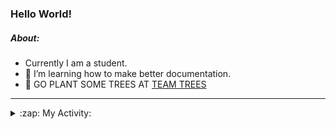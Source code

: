 ### Hello World!

##### About:
- Currently I am a student.
- 🌱 I’m learning how to make better documentation.
- 🌱 GO PLANT SOME TREES AT [TEAM TREES](https://teamtrees.org/)

---
<details>
  <summary>:zap: My Activity:</summary>
  
<!--START_SECTION:waka-->
![Code Time](http://img.shields.io/badge/Code%20Time-1%2C194%20hrs%2026%20mins-blue)

**I'm a Night 🦉** 

```text
🌞 Morning                1881 commits        ██░░░░░░░░░░░░░░░░░░░░░░░   09.98 % 
🌆 Daytime                6434 commits        █████████░░░░░░░░░░░░░░░░   34.14 % 
🌃 Evening                5427 commits        ███████░░░░░░░░░░░░░░░░░░   28.80 % 
🌙 Night                  5102 commits        ███████░░░░░░░░░░░░░░░░░░   27.07 % 
```
📅 **I'm Most Productive on Wednesday** 

```text
Monday                   2655 commits        ████░░░░░░░░░░░░░░░░░░░░░   14.09 % 
Tuesday                  2563 commits        ███░░░░░░░░░░░░░░░░░░░░░░   13.60 % 
Wednesday                4403 commits        ██████░░░░░░░░░░░░░░░░░░░   23.37 % 
Thursday                 2432 commits        ███░░░░░░░░░░░░░░░░░░░░░░   12.91 % 
Friday                   1981 commits        ███░░░░░░░░░░░░░░░░░░░░░░   10.51 % 
Saturday                 1641 commits        ██░░░░░░░░░░░░░░░░░░░░░░░   08.71 % 
Sunday                   3169 commits        ████░░░░░░░░░░░░░░░░░░░░░   16.82 % 
```


📊 **This Week I Spent My Time On** 

```text
🔥 Editors: 
VS Code                  14 hrs 32 mins      █████████████████░░░░░░░░   66.66 % 
IntelliJ                 6 hrs 31 mins       ███████░░░░░░░░░░░░░░░░░░   29.90 % 
Android Studio           44 mins             █░░░░░░░░░░░░░░░░░░░░░░░░   03.43 % 

🐱‍💻 Projects: 
givbacks-admin           8 hrs 25 mins       ██████████░░░░░░░░░░░░░░░   38.65 % 
file-utils               3 hrs 10 mins       ████░░░░░░░░░░░░░░░░░░░░░   14.57 % 
intro                    2 hrs 48 mins       ███░░░░░░░░░░░░░░░░░░░░░░   12.87 % 
melody-iuvo              2 hrs 18 mins       ███░░░░░░░░░░░░░░░░░░░░░░   10.60 % 
demo                     1 hr 30 mins        ██░░░░░░░░░░░░░░░░░░░░░░░   06.92 % 
```


 Last Updated on 09/09/2023 20:10:37 UTC
<!--END_SECTION:waka-->
</details>
